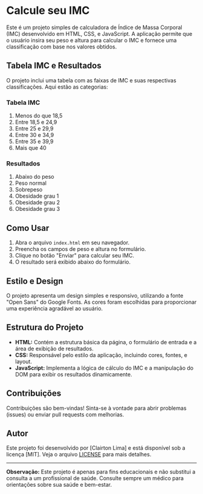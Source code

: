 # Calcule seu IMC

Este é um projeto simples de calculadora de Índice de Massa Corporal (IMC) desenvolvido em HTML, CSS, e JavaScript. A aplicação permite que o usuário insira seu peso e altura para calcular o IMC e fornece uma classificação com base nos valores obtidos.

## Tabela IMC e Resultados

O projeto inclui uma tabela com as faixas de IMC e suas respectivas classificações. Aqui estão as categorias:

### Tabela IMC
1. Menos do que 18,5
2. Entre 18,5 e 24,9
3. Entre 25 e 29,9
4. Entre 30 e 34,9
5. Entre 35 e 39,9
6. Mais que 40

### Resultados
1. Abaixo do peso
2. Peso normal
3. Sobrepeso
4. Obesidade grau 1
5. Obesidade grau 2
6. Obesidade grau 3

## Como Usar

1. Abra o arquivo `index.html` em seu navegador.
2. Preencha os campos de peso e altura no formulário.
3. Clique no botão "Enviar" para calcular seu IMC.
4. O resultado será exibido abaixo do formulário.

## Estilo e Design

O projeto apresenta um design simples e responsivo, utilizando a fonte "Open Sans" do Google Fonts. As cores foram escolhidas para proporcionar uma experiência agradável ao usuário.

## Estrutura do Projeto

- **HTML:** Contém a estrutura básica da página, o formulário de entrada e a área de exibição de resultados.
- **CSS:** Responsável pelo estilo da aplicação, incluindo cores, fontes, e layout.
- **JavaScript:** Implementa a lógica de cálculo do IMC e a manipulação do DOM para exibir os resultados dinamicamente.

## Contribuições

Contribuições são bem-vindas! Sinta-se à vontade para abrir problemas (issues) ou enviar pull requests com melhorias.

## Autor

Este projeto foi desenvolvido por [Clairton Lima] e está disponível sob a licença [MIT]. Veja o arquivo [LICENSE](LICENSE) para mais detalhes.

---

**Observação:** Este projeto é apenas para fins educacionais e não substitui a consulta a um profissional de saúde. Consulte sempre um médico para orientações sobre sua saúde e bem-estar.
